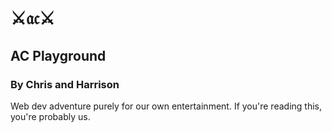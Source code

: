 # ⚔️𝔞𝔠⚔️
## AC Playground
### By Chris and Harrison

Web dev adventure purely for our own entertainment. If you're reading this, you're probably us.